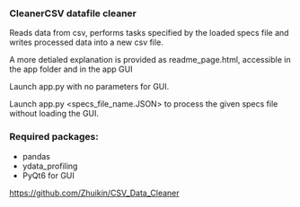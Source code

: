 ### CleanerCSV datafile cleaner
Reads data from csv, performs tasks specified by the loaded specs file and 
writes processed data into a new csv file.

A more detialed explanation is provided as readme_page.html, accessible in
the app folder and in the app GUI 

Launch app.py with no parameters for GUI.

Launch app.py <specs_file_name.JSON> to process the given specs file 
without loading the GUI.

### Required packages:
* pandas
* ydata_profiling
* PyQt6 for GUI


https://github.com/Zhuikin/CSV_Data_Cleaner
